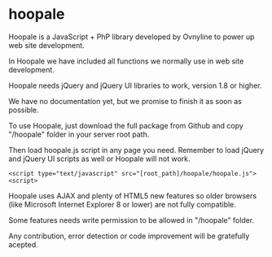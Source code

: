 hoopale
=======

Hoopale is a JavaScript + PhP library developed by Ovnyline to power up web site development.

In Hoopale we have included all functions we normally use in web site development.

Hoopale needs jQuery and jQuery UI libraries to work, version 1.8 or higher.

We have no documentation yet, but we promise to finish it as soon as possible.

To use Hoopale, just download the full package from Github and copy "/hoopale" folder in your server root path.

Then load hoopale.js script in any page you need. Remember to load jQuery and jQuery UI scripts as well or Hoopale will not work.

`<script type="text/javascript" src="[root_path]/hoopale/hoopale.js"><script>`

Hoopale uses AJAX and plenty of HTML5 new features so older browsers (like Microsoft Internet Explorer 8 or lower) are not fully compatible.

Some features needs write permission to be allowed in "/hoopale" folder.

Any contribution, error detection or code improvement will be gratefully acepted.

